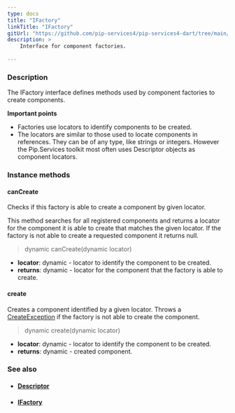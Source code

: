 ```yaml
---
type: docs
title: "IFactory"
linkTitle: "IFactory"
gitUrl: "https://github.com/pip-services4/pip-services4-dart/tree/main/pip-services4-components-dart"
description: >
    Interface for component factories.
    
---
```


### Description

The IFactory interface defines methods used by component factories to create components.

**Important points**

- Factories use locators to identify components to be created.
- The locators are similar to those used to locate components in references. They can be of any type, like strings or integers. However the Pip.Services toolkit most often uses Descriptor objects as component locators.

### Instance methods

#### canCreate
Checks if this factory is able to create a component by given locator.

This method searches for all registered components and returns
a locator for the component it is able to create that matches the given locator.
If the factory is not able to create a requested component it returns null.

>  dynamic canCreate(dynamic locator)

- **locator**: dynamic - locator to identify the component to be created.
- **returns**: dynamic - locator for the component that the factory is able to create.


#### create
Creates a component identified by a given locator.
Throws a [CreateException](../create_exception) if the factory is not able to create the component.

> dynamic create(dynamic locator)

- **locator**: dynamic - locator to identify the component to be created.
- **returns**: dynamic - created component.



### See also
- #### [Descriptor](../../refer/descriptor)
- #### [IFactory](../ifactory)

